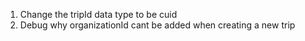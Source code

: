 1. Change the tripId data type to be cuid
2. Debug why organizationId cant be added when creating a new trip
